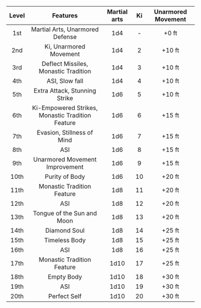 | Level | Features                                         | Martial arts | Ki | Unarmored Movement |
|:-----:|:------------------------------------------------:|:------------:|:--:|:------------------:|
| 1st   | Martial Arts, Unarmored Defense                  | 1d4          | -  | +0 ft              |
| 2nd   | Ki, Unarmored Movement                           | 1d4          | 2  | +10 ft             |
| 3rd   | Deflect Missiles, Monastic Tradition             | 1d4          | 3  | +10 ft             |
| 4th   | ASI, Slow fall                                   | 1d4          | 4  | +10 ft             |
| 5th   | Extra Attack, Stunning Strike                    | 1d6          | 5  | +10 ft             |
| 6th   | Ki-Empowered Strikes, Monastic Tradition Feature | 1d6          | 6  | +15 ft             |
| 7th   | Evasion, Stillness of Mind                       | 1d6          | 7  | +15 ft             |
| 8th   | ASI                                              | 1d6          | 8  | +15 ft             |
| 9th   | Unarmored Movement Improvement                   | 1d6          | 9  | +15 ft             |
| 10th  | Purity of Body                                   | 1d6          | 10 | +20 ft             |
| 11th  | Monastic Tradition Feature                       | 1d8          | 11 | +20 ft             |
| 12th  | ASI                                              | 1d8          | 12 | +20 ft             |
| 13th  | Tongue of the Sun and Moon                       | 1d8          | 13 | +20 ft             |
| 14th  | Diamond Soul                                     | 1d8          | 14 | +25 ft             |
| 15th  | Timeless Body                                    | 1d8          | 15 | +25 ft             |
| 16th  | ASI                                              | 1d8          | 16 | +25 ft             |
| 17th  | Monastic Tradition Feature                       | 1d10         | 17 | +25 ft             |
| 18th  | Empty Body                                       | 1d10         | 18 | +30 ft             |
| 19th  | ASI                                              | 1d10         | 19 | +30 ft             |
| 20th  | Perfect Self                                     | 1d10         | 20 | +30 ft             |
